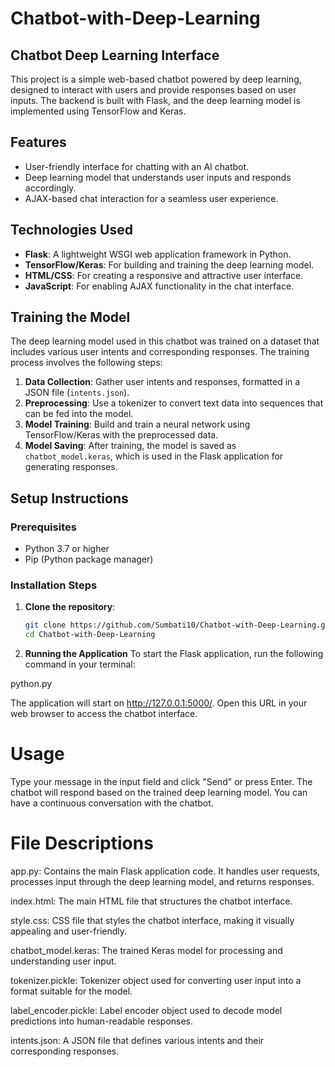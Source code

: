 # Chatbot-with-Deep-Learning

## Chatbot Deep Learning Interface

This project is a simple web-based chatbot powered by deep learning, designed to interact with users and provide responses based on user inputs. The backend is built with Flask, and the deep learning model is implemented using TensorFlow and Keras.

## Features

- User-friendly interface for chatting with an AI chatbot.
- Deep learning model that understands user inputs and responds accordingly.
- AJAX-based chat interaction for a seamless user experience.

## Technologies Used

- **Flask**: A lightweight WSGI web application framework in Python.
- **TensorFlow/Keras**: For building and training the deep learning model.
- **HTML/CSS**: For creating a responsive and attractive user interface.
- **JavaScript**: For enabling AJAX functionality in the chat interface.

## Training the Model

The deep learning model used in this chatbot was trained on a dataset that includes various user intents and corresponding responses. The training process involves the following steps:

1. **Data Collection**: Gather user intents and responses, formatted in a JSON file (`intents.json`).
2. **Preprocessing**: Use a tokenizer to convert text data into sequences that can be fed into the model.
3. **Model Training**: Build and train a neural network using TensorFlow/Keras with the preprocessed data.
4. **Model Saving**: After training, the model is saved as `chatbot_model.keras`, which is used in the Flask application for generating responses.

## Setup Instructions

### Prerequisites

- Python 3.7 or higher
- Pip (Python package manager)

### Installation Steps

1. **Clone the repository**:
   ```bash
   git clone https://github.com/Sumbati10/Chatbot-with-Deep-Learning.git
   cd Chatbot-with-Deep-Learning
   
2. **Running the Application**
To start the Flask application, run the following command in your terminal:


python.py



The application will start on http://127.0.0.1:5000/. Open this URL in your web browser to access the chatbot interface.
# Usage
Type your message in the input field and click "Send" or press Enter.
The chatbot will respond based on the trained deep learning model.
You can have a continuous conversation with the chatbot.

# File Descriptions
app.py: Contains the main Flask application code. It handles user requests, processes input through the deep learning model, and returns responses.

index.html: The main HTML file that structures the chatbot interface.

style.css: CSS file that styles the chatbot interface, making it visually appealing and user-friendly.

chatbot_model.keras: The trained Keras model for processing and understanding user input.

tokenizer.pickle: Tokenizer object used for converting user input into a format suitable for the model.

label_encoder.pickle: Label encoder object used to decode model predictions into human-readable responses.

intents.json: A JSON file that defines various intents and their corresponding responses.


